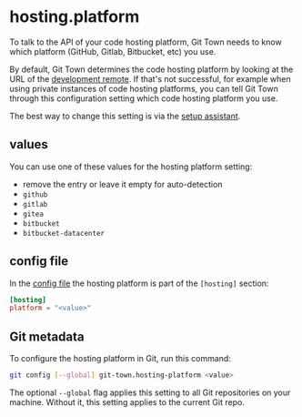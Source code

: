 # hosting.platform

To talk to the API of your code hosting platform, Git Town needs to know which
platform (GitHub, Gitlab, Bitbucket, etc) you use.

By default, Git Town determines the code hosting platform by looking at the URL
of the [development remote](dev-remote.md). If that's not successful, for
example when using private instances of code hosting platforms, you can tell Git
Town through this configuration setting which code hosting platform you use.

The best way to change this setting is via the
[setup assistant](../configuration.md).

## values

You can use one of these values for the hosting platform setting:

- remove the entry or leave it empty for auto-detection
- `github`
- `gitlab`
- `gitea`
- `bitbucket`
- `bitbucket-datacenter`

## config file

In the [config file](../configuration-file.md) the hosting platform is part of
the `[hosting]` section:

```toml
[hosting]
platform = "<value>"
```

## Git metadata

To configure the hosting platform in Git, run this command:

```bash
git config [--global] git-town.hosting-platform <value>
```

The optional `--global` flag applies this setting to all Git repositories on
your machine. Without it, this setting applies to the current Git repo.
